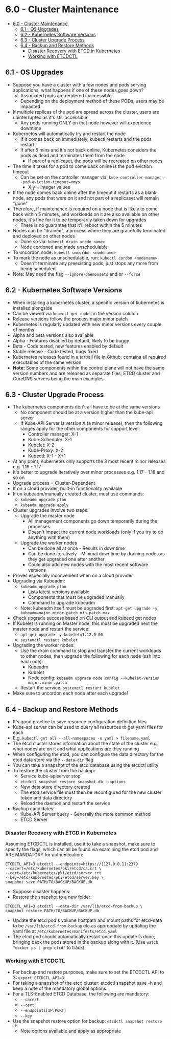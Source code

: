 # 6.0 - Cluster Maintenance

- [6.0 - Cluster Maintenance](#60---cluster-maintenance)
  - [6.1 - OS Upgrades](#61---os-upgrades)
  - [6.2 - Kubernetes Software Versions](#62---kubernetes-software-versions)
  - [6.3 - Cluster Upgrade Process](#63---cluster-upgrade-process)
  - [6.4 - Backup and Restore Methods](#64---backup-and-restore-methods)
    - [Disaster Recovery with ETCD in Kubernetes](#disaster-recovery-with-etcd-in-kubernetes)
    - [Working with ETCDCTL](#working-with-etcdctl)

## 6.1 - OS Upgrades

- Suppose you have a cluster with a few nodes and pods serving applications; what
happens if one of these nodes goes down?
  - Associated pods are rendered inaccessible
  - Depending on the deployment method of these PODs, users may be
impacted
- If multiple replicas of the pod are spread across the cluster, users are uninterrupted
as it's still accessible
  - Any pods running ONLY on that node however will experience downtime
- Kubernetes will automatically try and restart the node
  - If it comes back on immediately, kubectl restarts and the pods restart
  - If after 5 mins and it's not back online, Kubernetes considers the pods as
dead and terminates them from the node
    - If part of a replicaset, the pods will be recreated on other nodes
- The time it takes for a pod to come back online is the pod eviction timeout
  - Can be set on the controller manager via: `kube-controller-manager --pod-eviction-timeout=xmys`
    - X,y = integer values
- If the node comes back online after the timeout it restarts as a blank node, any pods
that were on it and not part of a replicaset will remain "gone"
- Therefore, if maintenance is required on a node that is likely to come back within 5
minutes, and workloads on it are also available on other nodes, it's fine for it to be
temporarily taken down for upgrades
  - There is no guarantee that it'll reboot within the 5 minutes
- Nodes can be "drained", a process where they are gracefully terminated and
deployed on other nodes
  - Done so via: `kubectl drain <node name>`
  - Node cordoned and made unschedulable
- To uncordon node: `kubectl uncordon <nodename>`
- To mark the node as unschedulable, run: `kubectl cordon <nodename>`
  - Doesn't terminate any preexisting pods, just stops any more from being
scheduled
- Note: May need the flag `--ignore-daemonsets` and or `--force`

## 6.2 - Kubernetes Software Versions

- When installing a kubernetes cluster, a specific version of kubernetes is installed
alongside
- Can be viewed via `kubectl get nodes` in the version column
- Release versions follow the process major.minor.patch
- Kubernetes is regularly updated with new minor versions every couple of months
- Alpha and beta versions also available
- Alpha - Features disabled by default, likely to be buggy
- Beta - Code tested, new features enabled by default
- Stable release - Code tested, bugs fixed
- Kubernetes releases found in a tarball file in Github; contains all required
executables of the same version
- **Note:** Some components within the control plane will not have the same version
numbers and are released as separate files; ETCD cluster and CoreDNS servers
being the main examples

## 6.3 - Cluster Upgrade Process

- The kubernetes components don't all have to be at the same versions
  - No component should be at a version higher than the kube-api server
  - If Kube-API Server is version X (a minor release), then the following ranges
apply for the other components for support level:
    - Controller manager: X-1
    - Kube-Scheduler: X-1
    - Kubelet: X-2
    - Kube-Proxy: X-2
    - Kubectl: X-1 - X+1
- At any point, Kubernetes only supports the 3 most recent minor releases e.g. 1.19 - 1.17
- It's better to upgrade iteratively over minor processes e.g. 1.17 - 1.18 and so on
- Upgrade process = Cluster-Dependent
- If on a cloud provider, built-in functionality available
- If on kubeadm/manually created cluster, must use commands:
  - `kubeadm upgrade plan`
  - `kubeadm upgrade apply`
- Cluster upgrades involve two steps:
  - Upgrade the master node
    - All management components go down temporarily during the processes
    - Doesn't impact the current node workloads (only if you try to do anything with them)
  - Upgrade the worker nodes
    - Can be done all at once - Results in downtime
    - Can be done iteratively - Minimal downtime by draining nodes as they
get upgraded one after another
    - Could also add new nodes with the most recent software versions
- Proves especially inconvenient when on a cloud provider
- Upgrading via Kubeadm:
  - `kubeadm upgrade plan`
    - Lists latest versions available
    - Components that must be upgraded manually
    - Command to upgrade kubeadm
  - Note: kubeadm itself must be upgraded first: `apt-get upgrade -y kubeadm=major.minor-patch_min-patch_max`
- Check upgrade success based on CLI output and kubectl get nodes
- If Kubelet is running on Master node, this must be upgraded next the master node
and restart the service:
  - `apt-get upgrade -y kubelet=1.12.0-00`
  - `systemctl restart kubelet`
- Upgrading the worker nodes:
  - Use the drain command to stop and transfer the current workloads to other
nodes, then upgrade the following for each node (ssh into each one):
    - Kubeadm
    - Kubelet
    - Node config: `kubeadm upgrade node config --kubelet-version major.minor.patch`
  - Restart the service: `systemctl restart kubelet`
- Make sure to uncordon each node after each upgrade!

## 6.4 - Backup and Restore Methods

- It's good practice to save resource configuration definition files
- Kube-api server can be used to query all resources to get yaml files for each
- E.g. `kubectl get all --all-namespaces -o yaml > filename.yaml`
- The etcd cluster stores information about the state of the cluster e.g. what nodes
are on it and what applications are they running
- When configuring the etcd, you can configure the data directory for the etcd data
store via the `--data-dir` flag
- You can take a snapshot of the etcd database using the etcdctl utility
- To restore the cluster from the backup:
  - Service kube-apiserver stop
  - `etcdctl snapshot restore snapshot.db --options`
  - New data store directory created
  - The etcd service file must then be reconfigured for the new cluster token and data directory
  - Reload the daemon and restart the service
- Backup candidates:
  - Kube-API Server query - Generally the more common method
  - ETCD Server

### Disaster Recovery with ETCD in Kubernetes

Assuming ETCDCTL is installed, use it to take a snapshot, make sure to specify the flags,
which can all be found via examining the etcd pod and ARE MANDATORY for
authentication:

```shell
ETCDCTL_API=3 etcdctl --endpoints=https://[127.0.0.1]:2379
--cacert=/etc/kubernetes/pki/etcd/ca.crt \
--cert=/etc/kubernetes/pki/etcd/server.crt
--key=/etc/kubernetes/pki/etcd/server.key \
snapshot save PATH/TO/BACKUP/BACKUP.db
```

- Suppose disaster happens:
- Restore the snapshot to a new folder:

```shell
ETCDCTL_API=3 etcdctl --data-dir /var/lib/etcd-from-backup \
snapshot restore PATH/TO/BACKUP/BACKUP.db
```

- Update the etcd pod's volume hostpath and mount paths for etcd-data to be
`/var/lib/etcd-from-backup` etc as appropriate by updating the yaml file at
`/etc/kubernetes/manifests/etcd.yaml`
- The etcd pod should automatically restart once this update is done, bringing back the pods
stored in the backup along with it. (Use `watch "docker ps | grep etcd"` to track)

### Working with ETCDCTL

- For backup and restore purposes, make sure to set the ETCDCTL API to 3: `export
ETCDCTL_API=3`
- For taking a snapshot of the etcd cluster: etcdctl snapshot save -h and keep a note
of the mandatory global options.
- For a TLS-Enabled ETCD Database, the following are mandatory:
  - `--cacert`
  - `--cert`
  - `--endpoints[IP:PORT]`
  - `--key`
- Use the snapshot restore option for backup: `etcdctl snapshot restore -h`
  - Note options available and apply as appropriate
